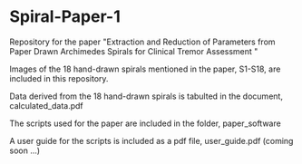 # Spiral-Paper-1
Repository for the paper "Extraction and Reduction of Parameters from Paper Drawn Archimedes Spirals for Clinical Tremor Assessment "

Images of the 18 hand-drawn spirals mentioned in the paper, S1-S18, are included in this repository.

Data derived from the 18 hand-drawn spirals is tabulted in the document, calculated_data.pdf

The scripts used for the paper are included in the folder, paper_software

A user guide for the scripts is included as a pdf file, user_guide.pdf (coming soon ...)
